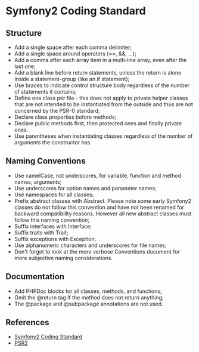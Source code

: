 Symfony2 Coding Standard
========================

Structure
---------

 * Add a single space after each comma delimiter;
 * Add a single space around operators (==, &&, ...);
 * Add a comma after each array item in a multi-line array, even after the last one;
 * Add a blank line before return statements, unless the return is alone inside a statement-group (like an if statement);
 * Use braces to indicate control structure body regardless of the number of statements it contains;
 * Define one class per file - this does not apply to private helper classes that are not intended to be instantiated from the outside and thus are not concerned by the PSR-0 standard;
 * Declare class properties before methods;
 * Declare public methods first, then protected ones and finally private ones.
 * Use parentheses when instantiating classes regardless of the number of arguments the constructor has.

Naming Conventions
------------------

 * Use camelCase, not underscores, for variable, function and method names, arguments;
 * Use underscores for option names and parameter names;
 * Use namespaces for all classes;
 * Prefix abstract classes with Abstract. Please note some early Symfony2 classes do not follow this convention and have not been renamed for backward compatibility reasons. However all new abstract classes must follow this naming convention;
 * Suffix interfaces with Interface;
 * Suffix traits with Trait;
 * Suffix exceptions with Exception;
 * Use alphanumeric characters and underscores for file names;
 * Don't forget to look at the more verbose Conventions document for more subjective naming considerations.

Documentation
-------------

 * Add PHPDoc blocks for all classes, methods, and functions;
 * Omit the @return tag if the method does not return anything;
 * The @package and @subpackage annotations are not used.

References
----------

 * [Symfony2 Coding Standard](http://symfony.com/doc/master/contributing/code/standards.html)
 * [PSR2](https://github.com/php-fig/fig-standards/blob/master/accepted/PSR-2-coding-style-guide.md)
